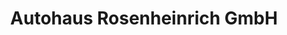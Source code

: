 ---
title: "Autohaus Rosenheinrich GmbH"
url: /wittenberg/autohaus-rosenheinrich-gmbh/
shop: Autohaus
---